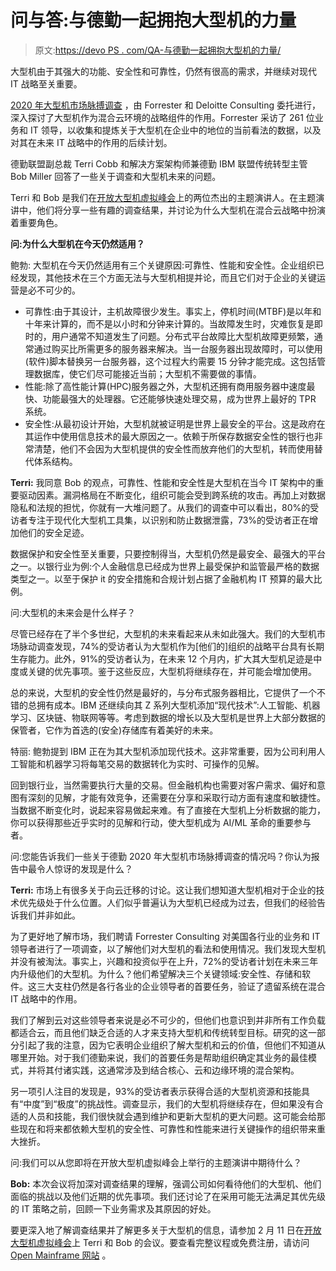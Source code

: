 # 问与答:与德勤一起拥抱大型机的力量

> 原文:[https://devo PS . com/QA-与德勤一起拥抱大型机的力量/](https://devops.com/qa-embracing-the-power-of-the-mainframe-with-deloitte/)

大型机由于其强大的功能、安全性和可靠性，仍然有很高的需求，并继续对现代 IT 战略至关重要。

[2020 年大型机市场脉搏调查](https://lp.response.deloitte.com/LP=611) ，由 Forrester 和 Deloitte Consulting 委托进行，深入探讨了大型机作为混合云环境的战略组件的作用。Forrester 采访了 261 位业务和 IT 领导，以收集和提炼关于大型机在企业中的地位的当前看法的数据，以及对其在未来 IT 战略中的作用的后续计划。

德勤联盟副总裁 Terri Cobb 和解决方案架构师兼德勤 IBM 联盟传统转型主管 Bob Miller 回答了一些关于调查和大型机未来的问题。

Terri 和 Bob 是我们在[开放大型机虚拟峰会](https://www.mediaopsevents.com/open_mainframe)上的两位杰出的主题演讲人。在主题演讲中，他们将分享一些有趣的调查结果，并讨论为什么大型机在混合云战略中扮演着重要角色。

**问:为什么大型机在今天仍然适用？**

鲍勃: 大型机在今天仍然适用有三个关键原因:可靠性、性能和安全性。企业组织已经发现，其他技术在三个方面无法与大型机相提并论，而且它们对于企业的关键运营是必不可少的。

*   可靠性:由于其设计，主机故障很少发生。事实上，停机时间(MTBF)是以年和十年来计算的，而不是以小时和分钟来计算的。当故障发生时，灾难恢复是即时的，用户通常不知道发生了问题。分布式平台故障比大型机故障更频繁，通常通过购买比所需更多的服务器来解决。当一台服务器出现故障时，可以使用(软件)脚本替换另一台服务器，这个过程大约需要 15 分钟才能完成。这包括管理数据库，使它们尽可能接近当前；大型机不需要做的事情。
*   性能:除了高性能计算(HPC)服务器之外，大型机还拥有商用服务器中速度最快、功能最强大的处理器。它还能够快速处理交易，成为世界上最好的 TPR 系统。  
*   安全性:从最初设计开始，大型机就被证明是世界上最安全的平台。这是政府在其运作中使用信息技术的最大原因之一。依赖于所保存数据安全性的银行也非常清楚，他们不会因为大型机提供的安全性而放弃他们的大型机，转而使用替代体系结构。

**Terri:** 我同意 Bob 的观点，可靠性、性能和安全性是大型机在当今 IT 架构中的重要驱动因素。漏洞格局在不断变化，组织可能会受到跨系统的攻击。再加上对数据隐私和法规的担忧，你就有一大堆问题了。从我们的调查中可以看出，80%的受访者专注于现代化大型机工具集，以识别和防止数据泄露，73%的受访者正在增加他们的安全足迹。

数据保护和安全性至关重要，只要控制得当，大型机仍然是最安全、最强大的平台之一。以银行业为例:个人金融信息已经成为世界上最受保护和监管最严格的数据类型之一。以至于保护 it 的安全措施和合规计划占据了金融机构 IT 预算的最大比例。

问:大型机的未来会是什么样子？

尽管已经存在了半个多世纪，大型机的未来看起来从未如此强大。我们的大型机市场脉动调查发现，74%的受访者认为大型机作为[他们的]组织的战略平台具有长期生存能力。此外，91%的受访者认为，在未来 12 个月内，扩大其大型机足迹是中度或关键的优先事项。鉴于这些反应，大型机将继续存在，并可能会增加使用。

总的来说，大型机的安全性仍然是最好的，与分布式服务器相比，它提供了一个不错的总拥有成本。IBM 还继续向其 Z 系列大型机添加“现代技术”:人工智能、机器学习、区块链、物联网等等。考虑到数据的增长以及大型机是世界上大部分数据的保管者，它作为首选的(安全)存储库有着美好的未来。

特丽: 鲍勃提到 IBM 正在为其大型机添加现代技术。这非常重要，因为公司利用人工智能和机器学习将每笔交易的数据转化为实时、可操作的见解。

回到银行业，当然需要执行大量的交易。但金融机构也需要对客户需求、偏好和意图有深刻的见解，才能有效竞争，还需要在分享和采取行动方面有速度和敏捷性。当数据不断变化时，说起来容易做起来难。有了直接在大型机上分析数据的能力，你可以获得那些近乎实时的见解和行动，使大型机成为 AI/ML 革命的重要参与者。

问:您能告诉我们一些关于德勤 2020 年大型机市场脉搏调查的情况吗？你认为报告中最令人惊讶的发现是什么？

**Terri:** 市场上有很多关于向云迁移的讨论。这让我们想知道大型机相对于企业的技术优先级处于什么位置。人们似乎普遍认为大型机已经成为过去，但我们的经验告诉我们并非如此。

为了更好地了解市场，我们聘请 Forrester Consulting 对美国各行业的业务和 IT 领导者进行了一项调查，以了解他们对大型机的看法和使用情况。我们发现大型机并没有被淘汰。事实上，兴趣和投资似乎在上升，72%的受访者计划在未来三年内升级他们的大型机。为什么？他们希望解决三个关键领域:安全性、存储和软件。这三大支柱仍然是各行各业的企业领导者的首要任务，验证了遗留系统在混合 IT 战略中的作用。

我们了解到云对这些领导者来说是必不可少的，但他们也意识到并非所有工作负载都适合云，而且他们缺乏合适的人才来支持大型机和传统转型目标。研究的这一部分引起了我的注意，因为它表明企业组织了解大型机和云的价值，但他们不知道从哪里开始。对于我们德勤来说，我们的首要任务是帮助组织确定其业务的最佳模式，并将其付诸实践，这通常涉及到结合核心、云和边缘环境的混合架构。

另一项引人注目的发现是，93%的受访者表示获得合适的大型机资源和技能具有“中度”到“极度”的挑战性。调查显示，我们的大型机将继续存在，但如果没有合适的人员和技能，我们很快就会遇到维护和更新大型机的更大问题。这可能会给那些现在和将来都依赖大型机的安全性、可靠性和性能来进行关键操作的组织带来重大挫折。

问:我们可以从您即将在开放大型机虚拟峰会上举行的主题演讲中期待什么？

**Bob:** 本次会议将加深对调查结果的理解，强调公司如何看待他们的大型机、他们面临的挑战以及他们近期的优先事项。我们还讨论了在采用可能无法满足其优先级的 IT 策略之前，回顾一下业务需求及其原因的好处。

要更深入地了解调查结果并了解更多关于大型机的信息，请参加 2 月 11 日在[开放大型机虚拟峰会](https://devops.com/open-mainframe-virtual-summit-adding-value-to-the-mainframe/)上 Terri 和 Bob 的会议。要查看完整议程或免费注册，请访问 [Open Mainframe 网站](https://www.mediaopsevents.com/open_mainframe) 。